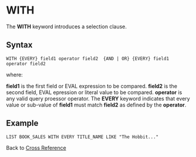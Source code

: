 # WITH

<PageHeader />

The **WITH** keyword introduces a selection clause.

## Syntax

```
WITH {EVERY} field1 operator field2  {AND | OR} {EVERY} field1 operator field2
```

where:

**field1**  is the first field or EVAL expression to be compared.
**field2**  is the second field, EVAL epression or literal value to be compared.
**operator** is any valid query proessor operator.
The **EVERY** keyword indicates that every value or sub-value of **field1** must match **field2** as defined by the **operator**.  

## Example

```
LIST BOOK_SALES WITH EVERY TITLE_NAME LIKE "The Hobbit..."
```

Back to [Cross Reference](./../README.md)

<PageFooter />
